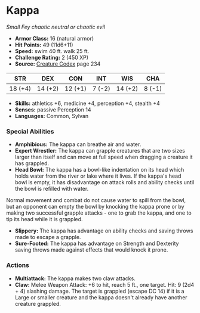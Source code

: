 # Kappa

*Small* *Fey* *chaotic neutral or chaotic evil*

- **Armor Class:** 16 (natural armor)
- **Hit Points:** 49 (11d6+11)
- **Speed:** swim 40 ft. walk 25 ft.
- **Challenge Rating:** 2 (450 XP)
- **Source:** [Creature Codex](https://koboldpress.com/kpstore/product/creature-codex-for-5th-edition-dnd) page 234

| STR | DEX | CON | INT | WIS | CHA |
| --- | --- | --- | --- | --- | --- |
| 18 (+4) | 14 (+2) | 12 (+1) | 7 (-2) | 14 (+2) | 8 (-1) |

- **Skills:** athletics +6, medicine +4, perception +4, stealth +4
- **Senses:** passive Perception 14
- **Languages:** Common, Sylvan

### Special Abilities

- **Amphibious:** The kappa can breathe air and water.
- **Expert Wrestler:** The kappa can grapple creatures that are two sizes larger than itself and can move at full speed when dragging a creature it has grappled.
- **Head Bowl:** The kappa has a bowl-like indentation on its head which holds water from the river or lake where it lives. If the kappa's head bowl is empty, it has disadvantage on attack rolls and ability checks until the bowl is refilled with water. 

Normal movement and combat do not cause water to spill from the bowl, but an opponent can empty the bowl by knocking the kappa prone or by making two successful grapple attacks - one to grab the kappa, and one to tip its head while it is grappled.
- **Slippery:** The kappa has advantage on ability checks and saving throws made to escape a grapple.
- **Sure-Footed:** The kappa has advantage on Strength and Dexterity saving throws made against effects that would knock it prone.

### Actions

- **Multiattack:** The kappa makes two claw attacks.
- **Claw:** Melee Weapon Attack: +6 to hit, reach 5 ft., one target. Hit: 9 (2d4 + 4) slashing damage. The target is grappled (escape DC 14) if it is a Large or smaller creature and the kappa doesn't already have another creature grappled.


